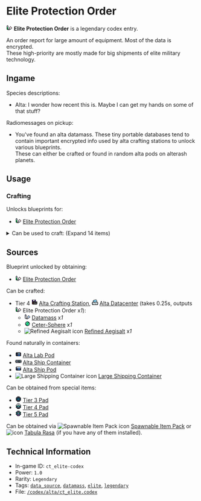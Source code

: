 # Elite Protection Order

<img src="https://raw.githubusercontent.com/Ceterai/Enternia/main/codex/alta/datamass/impulse.png" alt="Elite Protection Order icon" loading="lazy" height="16px" width="auto" /> **Elite Protection Order** is a legendary codex entry.

An order report for large amount of equipment. Most of the data is encrypted.  
These high-priority are mostly made for big shipments of elite military technology.

## Ingame

Species descriptions:

- Alta: I wonder how recent this is. Maybe I can get my hands on some of that stuff?

Radiomessages on pickup:

- You've found an alta datamass. These tiny portable databases tend to contain important encrypted info used by alta crafting stations to unlock various blueprints.  
These can either be crafted or found in random alta pods on alterash planets.

## Usage

### Crafting

Unlocks blueprints for:

- <img src="https://raw.githubusercontent.com/Ceterai/Enternia/main/codex/alta/datamass/impulse.png" alt="Elite Protection Order icon" loading="lazy" height="16px" width="auto" /> [Elite Protection Order](https://ceterai.github.io/MyEnternia/Wiki/EliteProtectionOrder)

<details markdown="1"><summary>Can be used to craft: (Expand 14 items)</summary>

- <img src="https://raw.githubusercontent.com/Ceterai/Enternia/main/items/aichips/ct_alta_ship_ai_chip.png" alt="Alta Ship A.I. Chip ★ icon" loading="lazy" height="16px" width="auto" /> [Alta Ship A.I. Chip ★](https://ceterai.github.io/MyEnternia/Wiki/AltaShipA.I.Chip)
- <img src="https://raw.githubusercontent.com/Ceterai/Enternia/main/items/armors/alta/tier6/ceternia/epp/icon.png" alt="Ceter-EPP icon" loading="lazy" height="16px" width="auto" /> [Ceter-EPP](https://ceterai.github.io/MyEnternia/Wiki/Ceter-EPP)
- <img src="https://raw.githubusercontent.com/Ceterai/Enternia/main/items/augments/back/ct_ceternia_augment.png" alt="Ceternia Augment ★★ icon" loading="lazy" height="16px" width="auto" /> [Ceternia Augment ★★](https://ceterai.github.io/MyEnternia/Wiki/CeterniaAugment)
- `ct_alta_constructor4`
- `ct_alta_crafting_station10`
- <img src="https://raw.githubusercontent.com/Ceterai/Enternia/main/items/armors/alta/tier6/elite/android_head/icon.png" alt="Elite Android Head ★ icon" loading="lazy" height="16px" width="auto" /> [Elite Android Head ★](https://ceterai.github.io/MyEnternia/Wiki/EliteAndroidHead)
- <img src="https://raw.githubusercontent.com/Ceterai/Enternia/main/items/active/alta/spawners/androids/elite.png" alt="Elite Android ★ icon" loading="lazy" height="16px" width="auto" /> [Elite Android ★](https://ceterai.github.io/MyEnternia/Wiki/EliteAndroid)
- <img src="https://raw.githubusercontent.com/Ceterai/Enternia/main/items/augments/back/ct_elite_augment.png" alt="Elite Augment ★★ icon" loading="lazy" height="16px" width="auto" /> [Elite Augment ★★](https://ceterai.github.io/MyEnternia/Wiki/EliteAugment)
- <img src="https://raw.githubusercontent.com/Ceterai/Enternia/main/items/armors/alta/tier6/elite/helmet/icon.png" alt="Elite Ceter-Helm icon" loading="lazy" height="16px" width="auto" /> [Elite Ceter-Helm](https://ceterai.github.io/MyEnternia/Wiki/EliteCeter-Helm)
- <img src="https://raw.githubusercontent.com/Ceterai/Enternia/main/items/active/alta/spawners/droids/elite.png" alt="Elite Droid icon" loading="lazy" height="16px" width="auto" /> [Elite Droid](https://ceterai.github.io/MyEnternia/Wiki/EliteDroid)
- <img src="https://raw.githubusercontent.com/Ceterai/Enternia/main/items/active/alta/spawners/drones/elite.png" alt="Elite Drone icon" loading="lazy" height="16px" width="auto" /> [Elite Drone](https://ceterai.github.io/MyEnternia/Wiki/EliteDrone)
- <img src="https://raw.githubusercontent.com/Ceterai/Enternia/main/items/armors/alta/tier6/elite/generator/icon.png" alt="Elite Generator ★ icon" loading="lazy" height="16px" width="auto" /> [Elite Generator ★](https://ceterai.github.io/MyEnternia/Wiki/EliteGenerator)
- <img src="https://raw.githubusercontent.com/Ceterai/Enternia/main/items/armors/alta/tier6/elite/protector/icon.png" alt="Elite Protector icon" loading="lazy" height="16px" width="auto" /> [Elite Protector](https://ceterai.github.io/MyEnternia/Wiki/EliteProtector)
- <img src="https://raw.githubusercontent.com/Ceterai/Enternia/main/items/active/alta/sets/elite.png" alt="Elite Set icon" loading="lazy" height="16px" width="auto" /> [Elite Set](https://ceterai.github.io/MyEnternia/Wiki/EliteSet)

</details>

## Sources

Blueprint unlocked by obtaining:

- <img src="https://raw.githubusercontent.com/Ceterai/Enternia/main/codex/alta/datamass/impulse.png" alt="Elite Protection Order icon" loading="lazy" height="16px" width="auto" /> [Elite Protection Order](https://ceterai.github.io/MyEnternia/Wiki/EliteProtectionOrder)

Can be crafted:

- Tier 4 ![ ](https://raw.githubusercontent.com/Ceterai/Enternia/main/objects/alta/crafting/crafting_station/icon4.png) [Alta Crafting Station](https://ceterai.github.io/MyEnternia/Wiki/AltaCraftingStation), ![ ](https://raw.githubusercontent.com/Ceterai/Enternia/main/objects/alta/crafting/datacenter/icon.png) [Alta Datacenter](https://ceterai.github.io/MyEnternia/Wiki/AltaDatacenter) (takes 0.25s, outputs <img src="https://raw.githubusercontent.com/Ceterai/Enternia/main/codex/alta/datamass/impulse.png" alt="Elite Protection Order icon" loading="lazy" height="16px" width="auto" /> Elite Protection Order x*1*):
  - <img src="https://raw.githubusercontent.com/Ceterai/Enternia/main/items/generic/crafting/alta/datamass.png" alt="Datamass icon" loading="lazy" height="16px" width="auto" /> [Datamass](https://ceterai.github.io/MyEnternia/Wiki/Datamass) x*1*
  - <img src="https://raw.githubusercontent.com/Ceterai/Enternia/main/items/generic/crafting/alta/cetersphere.png" alt="Ceter-Sphere icon" loading="lazy" height="16px" width="auto" /> [Ceter-Sphere](https://ceterai.github.io/MyEnternia/Wiki/Ceter-Sphere) x*1*
  - <img src="https://starbounder.org/mediawiki/images/a/a0/Refined_Aegisalt.png" alt="Refined Aegisalt icon" loading="lazy" height="13px" width="13px" /> [Refined Aegisalt](https://starbounder.org/Refined_Aegisalt) x*1*

Found naturally in containers:

- <img src="https://raw.githubusercontent.com/Ceterai/Enternia/main/objects/alta/lab/pod/icon.png" alt="Alta Lab Pod icon" loading="lazy" height="16px" width="auto" /> [Alta Lab Pod](https://ceterai.github.io/MyEnternia/Wiki/AltaLabPod)
- <img src="https://raw.githubusercontent.com/Ceterai/Enternia/main/objects/alta/ship/container/icon.png" alt="Alta Ship Container icon" loading="lazy" height="16px" width="auto" /> [Alta Ship Container](https://ceterai.github.io/MyEnternia/Wiki/AltaShipContainer)
- <img src="https://raw.githubusercontent.com/Ceterai/Enternia/main/objects/alta/ship/pod/icon.png" alt="Alta Ship Pod icon" loading="lazy" height="16px" width="auto" /> [Alta Ship Pod](https://ceterai.github.io/MyEnternia/Wiki/AltaShipPod)
- <img src="https://starbounder.org/mediawiki/images/e/e4/Large_Shipping_Container.png" alt="Large Shipping Container icon" loading="lazy" height="12px" width="30px" /> [Large Shipping Container](https://starbounder.org/Large_Shipping_Container)

Can be obtained from special items:

- <img src="https://raw.githubusercontent.com/Ceterai/Enternia/main/items/active/alta/loot/tier3.png" alt="Tier 3 Pad icon" loading="lazy" height="16px" width="auto" /> [Tier 3 Pad](https://ceterai.github.io/MyEnternia/Wiki/Tier3Pad)
- <img src="https://raw.githubusercontent.com/Ceterai/Enternia/main/items/active/alta/loot/tier4.png" alt="Tier 4 Pad icon" loading="lazy" height="16px" width="auto" /> [Tier 4 Pad](https://ceterai.github.io/MyEnternia/Wiki/Tier4Pad)
- <img src="https://raw.githubusercontent.com/Ceterai/Enternia/main/items/active/alta/loot/tier5.png" alt="Tier 5 Pad icon" loading="lazy" height="16px" width="auto" /> [Tier 5 Pad](https://ceterai.github.io/MyEnternia/Wiki/Tier5Pad)

Can be obtained via <img src="https://raw.githubusercontent.com/Silverfeelin/Starbound-SpawnableItemPack/master/interface/sip/iconSmall.png" alt="Spawnable Item Pack icon" width="18" height="14"/> [Spawnable Item Pack](https://steamcommunity.com/sharedfiles/filedetails/?id=733665104) or <img src="https://steamuserimages-a.akamaihd.net/ugc/263843960696222713/3EC9A7C005541F7D577EBCB8C5736B4EFC9973D6/" alt="icon" width="8" height="12"/> [Tabula Rasa](https://community.playstarbound.com/resources/the-tabula-rasa.3222/) (if you have any of them installed).

## Technical Information

- In-game ID: `ct_elite-codex`
- Power: `1.0`
- Rarity: `Legendary`
- Tags: [`data_source`](https://ceterai.github.io/MyEnternia/Wiki/Tags/DataSource), [`datamass`](https://ceterai.github.io/MyEnternia/Wiki/Tags/Datamass), [`elite`](https://ceterai.github.io/MyEnternia/Wiki/Tags/Elite), [`legendary`](https://ceterai.github.io/MyEnternia/Wiki/Tags/Legendary)
- File: [`/codex/alta/ct_elite.codex`](https://github.com/Ceterai/Enternia/blob/main/codex/alta/ct_elite.codex)
